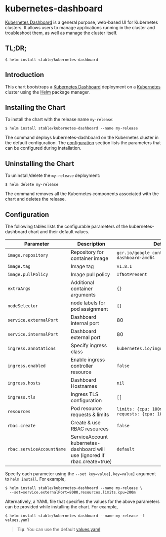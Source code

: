 # kubernetes-dashboard

[Kubernetes Dashboard](https://github.com/kubernetes/dashboard) is a general purpose, web-based UI for Kubernetes clusters. It allows users to manage applications running in the cluster and troubleshoot them, as well as manage the cluster itself.


## TL;DR;

```console
$ helm install stable/kubernetes-dashboard
```

## Introduction

This chart bootstraps a [Kubernetes Dashboard](https://github.com/kubernetes/dashboard) deployment on a [Kubernetes](http://kubernetes.io) cluster using the [Helm](https://helm.sh) package manager.

## Installing the Chart

To install the chart with the release name `my-release`:

```console
$ helm install stable/kubernetes-dashboard --name my-release
```

The command deploys kubernetes-dashboard on the Kubernetes cluster in the default configuration. The [configuration](#configuration) section lists the parameters that can be configured during installation.

## Uninstalling the Chart

To uninstall/delete the `my-release` deployment:

```console
$ helm delete my-release
```

The command removes all the Kubernetes components associated with the chart and deletes the release.

## Configuration

The following tables lists the configurable parameters of the kubernetes-dashboard chart and their default values.

| Parameter              | Description                        | Default                                                                  |
|------------------------|------------------------------------|--------------------------------------------------------------------------|
| `image.repository`     | Repository for container image     | `gcr.io/google_containers/kubernetes-dashboard-amd64`                    |
| `image.tag`            | Image tag                          | `v1.8.1`                                                                 |
| `image.pullPolicy`     | Image pull policy                  | `IfNotPresent`                                                           |
| `extraArgs`            | Additional container arguments     | `{}`                                                                     |
| `nodeSelector`         | node labels for pod assignment     | `{}`                                                                     |
| `service.externalPort` | Dashboard internal port            | 80                                                                       |
| `service.internalPort` | Dashboard external port            | 80                                                                       |
| `ingress.annotations`  | Specify ingress class              | `kubernetes.io/ingress.class: nginx`                                     |
| `ingress.enabled`      | Enable ingress controller resource | `false`                                                                  |
| `ingress.hosts`        | Dashboard Hostnames                | `nil`                                                                    |
| `ingress.tls`          | Ingress TLS configuration          | `[]`                                                                     |
| `resources`            | Pod resource requests & limits     | `limits: {cpu: 100m, memory: 50Mi}, requests: {cpu: 100m, memory: 50Mi}` |
| `rbac.create`          | Create & use RBAC resources        | `false`                                                                  |
| `rbac.serviceAccountName` |  ServiceAccount kubernetes-dashboard will use (ignored if rbac.create=true) | `default`        |

Specify each parameter using the `--set key=value[,key=value]` argument to `helm install`. For example,

```console
$ helm install stable/kubernetes-dashboard --name my-release \
  --set=service.externalPort=8080,resources.limits.cpu=200m
```

Alternatively, a YAML file that specifies the values for the above parameters can be provided while installing the chart. For example,

```console
$ helm install stable/kubernetes-dashboard --name my-release -f values.yaml
```

> **Tip**: You can use the default [values.yaml](values.yaml)
